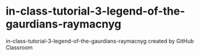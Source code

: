 # in-class-tutorial-3-legend-of-the-gaurdians-raymacnyg
in-class-tutorial-3-legend-of-the-gaurdians-raymacnyg created by GitHub Classroom
